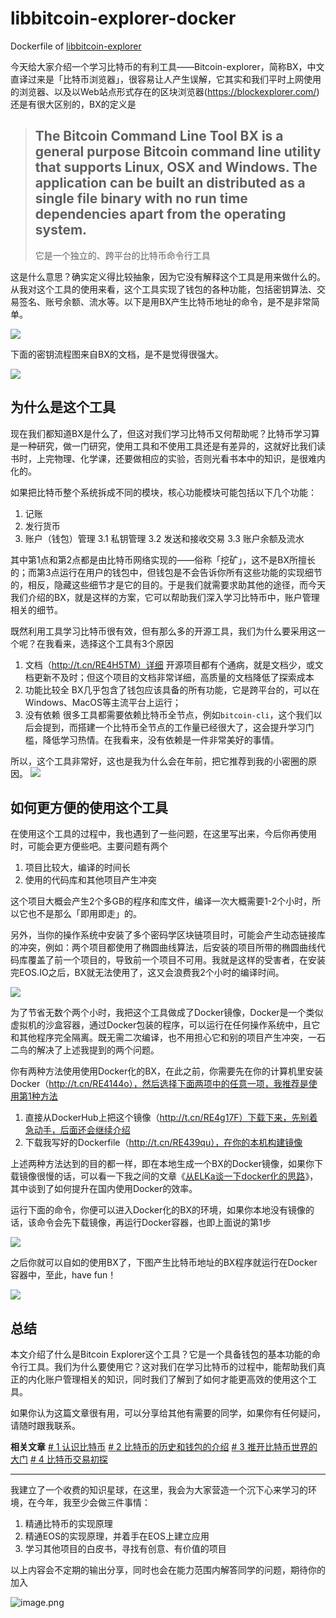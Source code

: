 # libbitcoin-explorer-docker
Dockerfile of [libbitcoin-explorer](https://github.com/libbitcoin/libbitcoin-explorer)

今天给大家介绍一个学习比特币的有利工具——Bitcoin-explorer，简称BX，中文直译过来是「比特币浏览器」，很容易让人产生误解，它其实和我们平时上网使用的浏览器、以及以Web站点形式存在的区块浏览器(https://blockexplorer.com/)还是有很大区别的，BX的定义是
> The Bitcoin Command Line Tool
> BX is a general purpose Bitcoin command line utility that supports Linux, OSX and Windows. The application can be built an distributed as a single file binary with no run time dependencies apart from the operating system.
> ---
> 它是一个独立的、跨平台的比特币命令行工具

这是什么意思？确实定义得比较抽象，因为它没有解释这个工具是用来做什么的。从我对这个工具的使用来看，这个工具实现了钱包的各种功能，包括密钥算法、交易签名、账号余额、流水等。以下是用BX产生比特币地址的命令，是不是非常简单。

![](http://upload-images.jianshu.io/upload_images/1933644-095226808f9685f7.png?imageMogr2/auto-orient/strip%7CimageView2/2/w/1240)


下面的密钥流程图来自BX的文档，是不是觉得很强大。

![](http://upload-images.jianshu.io/upload_images/1933644-ad818fc0fe487ba1.png?imageMogr2/auto-orient/strip%7CimageView2/2/w/1240)

## 为什么是这个工具
现在我们都知道BX是什么了，但这对我们学习比特币又何帮助呢？比特币学习算是一种研究，做一门研究，使用工具和不使用工具还是有差异的，这就好比我们读书时，上完物理、化学课，还要做相应的实验，否则光看书本中的知识，是很难内化的。

如果把比特币整个系统拆成不同的模块，核心功能模块可能包括以下几个功能：
1. 记账
2. 发行货币
3. 账户（钱包）管理
3.1 私钥管理
3.2 发送和接收交易
3.3 账户余额及流水

其中第1点和第2点都是由比特币网络实现的——俗称「挖矿」，这不是BX所擅长的；而第3点运行在用户的钱包中，但钱包是不会告诉你所有这些功能的实现细节的，相反，隐藏这些细节才是它的目的。于是我们就需要求助其他的途径，而今天我们介绍的BX，就是这样的方案，它可以帮助我们深入学习比特币中，账户管理相关的细节。

既然利用工具学习比特币很有效，但有那么多的开源工具，我们为什么要采用这一个呢？在我看来，选择这个工具有3个原因
1. 文档（http://t.cn/RE4H5TM）详细
开源项目都有个通病，就是文档少，或文档更新不及时；但这个项目的文档非常详细，高质量的文档降低了探索成本
2. 功能比较全
BX几乎包含了钱包应该具备的所有功能，它是跨平台的，可以在Windows、MacOS等主流平台上运行；
3. 没有依赖
很多工具都需要依赖比特币全节点，例如`bitcoin-cli`，这个我们以后会提到，而搭建一个比特币全节点的工作量已经很大了，这会提升学习门槛，降低学习热情。在我看来，没有依赖是一件非常美好的事情。

所以，这个工具非常好，这也是我为什么会在年前，把它推荐到我的小密圈的原因。
![](http://upload-images.jianshu.io/upload_images/1933644-ed3d4e1b91c539a6.png?imageMogr2/auto-orient/strip%7CimageView2/2/w/1240)

## 如何更方便的使用这个工具
在使用这个工具的过程中，我也遇到了一些问题，在这里写出来，今后你再使用时，可能会更方便些吧。主要问题有两个
1. 项目比较大，编译的时间长
2. 使用的代码库和其他项目产生冲突

这个项目大概会产生2个多GB的程序和库文件，编译一次大概需要1-2个小时，所以它也不是那么「即用即走」的。

另外，当你的操作系统中安装了多个密码学区块链项目时，可能会产生动态链接库的冲突，例如：两个项目都使用了椭圆曲线算法，后安装的项目所带的椭圆曲线代码库覆盖了前一个项目的，导致前一个项目不可用。我就是这样的受害者，在安装完EOS.IO之后，BX就无法使用了，这又会浪费我2个小时的编译时间。

![](http://upload-images.jianshu.io/upload_images/1933644-3ba41d1360771d95.png?imageMogr2/auto-orient/strip%7CimageView2/2/w/1240)

为了节省无数个两个小时，我把这个工具做成了Docker镜像，Docker是一个类似虚拟机的沙盒容器，通过Docker包装的程序，可以运行在任何操作系统中，且它和其他程序完全隔离。既无需二次编译，也不用担心它和别的项目产生冲突，一石二鸟的解决了上述我提到的两个问题。

你有两种方法使用使用Docker化的BX，在此之前，你需要先在你的计算机里安装Docker（http://t.cn/RE4144o），然后选择下面两项中的任意一项，我推荐是使用第1种方法
1. 直接从DockerHub上把这个镜像（http://t.cn/RE4g17F）下载下来，先别着急动手，后面还会继续介绍
2. 下载我写好的Dockerfile（http://t.cn/RE439qu），在你的本机构建镜像

上述两种方法达到的目的都一样，即在本地生成一个BX的Docker镜像，如果你下载镜像很慢的话，可以看一下我之间的文章《[从ELKa谈一下docker化的思路](https://mp.weixin.qq.com/s?__biz=MzA5NTg5MzgyOA==&mid=2247483757&idx=1&sn=80aa235758487496e1a616d22deff7b7&chksm=90b92146a7cea850a68907095e29a56c4145f40670fad467d079825d6ca539deb077d55f1601&scene=38#wechat_redirect)》，其中谈到了如何提升在国内使用Docker的效率。

运行下面的命令，你便可以进入Docker化的BX的环境，如果你本地没有镜像的话，该命令会先下载镜像，再运行Docker容器，也即上面说的第1步

![](http://upload-images.jianshu.io/upload_images/1933644-972962870f28e961.png?imageMogr2/auto-orient/strip%7CimageView2/2/w/1240)

之后你就可以自如的使用BX了，下图产生比特币地址的BX程序就运行在Docker容器中，至此，have fun！

![](http://upload-images.jianshu.io/upload_images/1933644-7ee00a0d2ff39753.png?imageMogr2/auto-orient/strip%7CimageView2/2/w/1240)


## 总结
本文介绍了什么是Bitcoin Explorer这个工具？它是一个具备钱包的基本功能的命令行工具。我们为什么要使用它？这对我们在学习比特币的过程中，能帮助我们真正的内化账户管理相关的知识，同时我们了解到了如何才能更高效的使用这个工具。

如果你认为这篇文章很有用，可以分享给其他有需要的同学，如果你有任何疑问，请随时跟我联系。

**相关文章**
[# 1 认识比特币](https://mp.weixin.qq.com/s/5hYVZX0CMTH2mKUaA1y5qw)
[# 2 比特币的历史和钱包的介绍](https://mp.weixin.qq.com/s/ugsn1SWE-uuln_HGUaULZA)
[# 3 推开比特币世界的大门](https://mp.weixin.qq.com/s/dGF9jalBMCX8arIEyOSGnA)
[# 4 比特币交易初探](https://mp.weixin.qq.com/s/8rWB4gwEd90xgEYGWb9GMg)

----
我建立了一个收费的知识星球，在这里，我会为大家营造一个沉下心来学习的环境，在今年，我至少会做三件事情： 

1.  精通比特币的实现原理
2.  精通EOS的实现原理，并着手在EOS上建立应用
3.  学习其他项目的白皮书，寻找有创意、有价值的项目

以上内容会不定期的输出分享，同时也会在能力范围内解答同学的问题，期待你的加入

![image.png](http://upload-images.jianshu.io/upload_images/1933644-12219c51766c1cd9.png?imageMogr2/auto-orient/strip%7CimageView2/2/w/1240)
